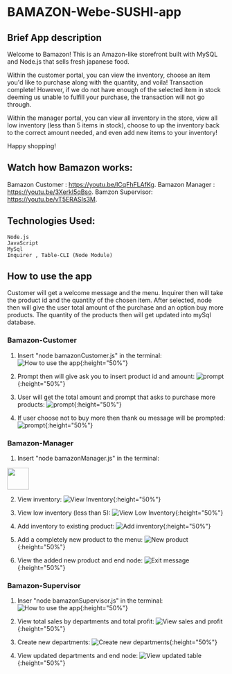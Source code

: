 # BAMAZON-Webe-SUSHI-app

## Brief App description

Welcome to Bamazon! This is an Amazon-like storefront built with MySQL and Node.js that sells fresh japanese food. 

Within the customer portal, you can view the inventory, choose an item you'd like to purchase
along with the quantity, and voila! Transaction complete! However, if we do not have enough 
of the selected item in stock deeming us unable to fulfill your purchase, the transaction 
will not go through.

Within the manager portal, you can view all inventory in the store, view all low
inventory (less than 5 items in stock), choose to up the inventory back to the correct amount
needed, and even add new items to your inventory! 

Happy shopping!

## Watch how Bamazon works:
Bamazon Customer : https://youtu.be/ICqFhFLAfKg.
Bamazon Manager : https://youtu.be/3XerkI5qBso.
Bamzon Supervisor: https://youtu.be/vT5ERASIs3M.

## Technologies Used:
    Node.js
    JavaScript
    MySql
    Inquirer , Table-CLI (Node Module)

## How to use the app
Customer will get a welcome message and the menu. Inquirer then will take the product id and the quantity of the chosen item. After selected, node then will give the user total amount of the purchase and an option buy more products. The quantity of the products then will get updated into mySql database.

### Bamazon-Customer
1. Insert "node bamazonCustomer.js" in the terminal:
![How to use the app](https://i.imgur.com/mYliPxO.png){:height="50%"}

2. Prompt then will give ask you to insert product id and amount:
![prompt](https://i.imgur.com/ZTs8C4J.png){:height="50%"}

3. User will get the total amount and prompt that asks to purchase more products:
![prompt](https://i.imgur.com/7cabooG.png){:height="50%"}

4. If user choose not to buy more then thank ou message will be prompted:
![prompt](https://i.imgur.com/KhhgYVB.png){:height="50%"}

### Bamazon-Manager
1. Insert "node bamazonManager.js" in the terminal: 
<!-- ![How to use the app](https://i.imgur.com/YSIil7d.png){:height="50%"} -->
<img src="https://i.imgur.com/YSIil7d.png" width="50px">

2. View inventory:
![View Inventory](https://i.imgur.com/mJfBgGJ.png){:height="50%"}

3. View low inventory (less than 5):
![View Low Inventory](https://i.imgur.com/gDTFrKC.png){:height="50%"}

4. Add inventory to existing product:
![Add inventory](https://i.imgur.com/j8NSzG6.png){:height="50%"}

5. Add a completely new product to the menu: 
![New product](https://i.imgur.com/tIgud9X.png){:height="50%"}

6. View the added new product and end node:
![Exit message](https://i.imgur.com/LIOD3Pz.png){:height="50%"}

### Bamazon-Supervisor
1. Inser "node bamazonSupervisor.js" in the terminal:
![How to use the app](https://i.imgur.com/zzVOyyh.png){:height="50%"}

2. View total sales by departments and total profit:
![View sales and profit](https://i.imgur.com/FHZ9vkV.png){:height="50%"}

3. Create new departments:
![Create new departments](https://i.imgur.com/k38Tsch.png){:height="50%"}

4. View updated departments and end node:
![View updated table](https://i.imgur.com/gtItl7L.png){:height="50%"}